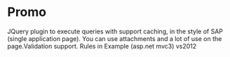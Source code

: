 Promo
=====
JQuery plugin to execute queries with support
caching, in the style of SAP (single application page).
You can use attachments and a lot of use on the page.Validation support.
Rules in Example (asp.net mvc3) vs2012
